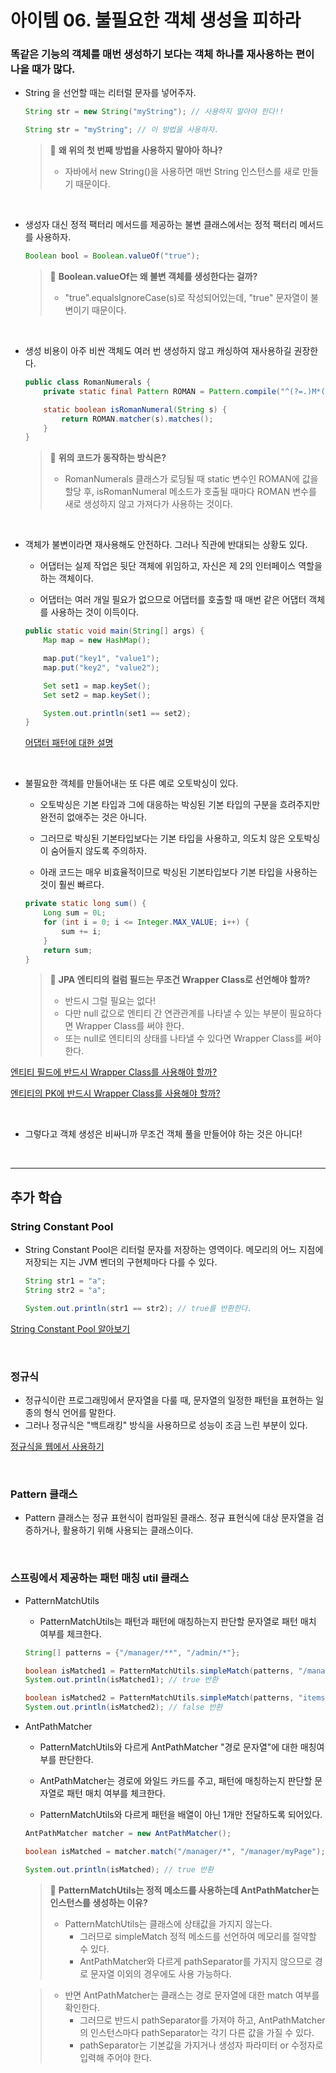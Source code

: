 # 아이템 06. 불필요한 객체 생성을 피하라

### 똑같은 기능의 객체를 매번 생성하기 보다는 객체 하나를 재사용하는 편이 나을 때가 많다.
- String 을 선언할 때는 리터럴 문자를 넣어주자.

    ```java
    String str = new String("myString"); // 사용하지 말아야 한다!!

    String str = "myString"; // 이 방법을 사용하자.
    ```
    > 📌 **왜 위의 첫 번째 방법을 사용하지 말야아 하나?**
    >
    > - 자바에서 new String()을 사용하면 매번 String 인스턴스를 새로 만들기 때문이다.

<br>

- 생성자 대신 정적 팩터리 메서드를 제공하는 불변 클래스에서는 정적 팩터리 메서드를 사용하자.

    ```java
    Boolean bool = Boolean.valueOf("true");
    ```
    > 📌 **Boolean.valueOf는 왜 불변 객체를 생성한다는 걸까?**
    >
    > - "true".equalsIgnoreCase(s)로 작성되어있는데, "true" 문자열이 불변이기 때문이다.

<br>

- 생성 비용이 아주 비싼 객체도 여러 번 생성하지 않고 캐싱하여 재사용하길 권장한다.

    ```java
    public class RomanNumerals {
        private static final Pattern ROMAN = Pattern.compile("^(?=.)M*(C[MD]|D?C{0,3})(X[CL]|L?X{0,3})(I[XV]|V?I{0,3})");

        static boolean isRomanNumeral(String s) {
            return ROMAN.matcher(s).matches();
        }
    }
    ```
    > 📌 **위의 코드가 동작하는 방식은?**
    >
    > - RomanNumerals 클래스가 로딩될 때 static 변수인 ROMAN에 값을 할당 후, isRomanNumeral 메소드가 호출될 때마다 ROMAN 변수를 새로 생성하지 않고 가져다가 사용하는 것이다.



<br>

- 객체가 불변이라면 재사용해도 안전하다. 그러나 직관에 반대되는 상황도 있다.
    - 어댑터는 실제 작업은 뒷단 객체에 위임하고, 자신은 제 2의 인터페이스 역할을 하는 객체이다.

    - 어댑터는 여러 개일 필요가 없으므로 어댑터를 호출할 때 매번 같은 어댑터 객체를 사용하는 것이 이득이다.
    ```java
	public static void main(String[] args) {
		Map map = new HashMap();

		map.put("key1", "value1");
		map.put("key2", "value2");

		Set set1 = map.keySet();
		Set set2 = map.keySet();

		System.out.println(set1 == set2);
	}
    ```
    [어댑터 패턴에 대한 설명](https://johngrib.github.io/wiki/pattern/adapter/)

<br>

- 불필요한 객체를 만들어내는 또 다른 예로 오토박싱이 있다.
    - 오토박싱은 기본 타입과 그에 대응하는 박싱된 기본 타입의 구분을 흐려주지만 완전히 없애주는 것은 아니다.
    - 그러므로 박싱된 기본타입보다는 기본 타입을 사용하고, 의도치 않은 오토박싱이 숨어들지 않도록 주의하자.

    - 아래 코드는 매우 비효율적이므로 박싱된 기본타입보다 기본 타입을 사용하는 것이 훨씬 빠르다.
    ```java
    private static long sum() {
		Long sum = 0L;
		for (int i = 0; i <= Integer.MAX_VALUE; i++) {
			sum += i;
		}
		return sum;
	}
    ```
    > 📌 **JPA 엔티티의 컬럼 필드는 무조건 Wrapper Class로 선언해야 할까?**
    >
    > - 반드시 그럴 필요는 없다!
    > - 다만 null 값으로 엔티티 간 연관관계를 나타낼 수 있는 부분이 필요하다면 Wrapper Class를 써야 한다.
    > - 또는 null로 엔티티의 상태를 나타낼 수 있다면 Wrapper Class를 써야 한다.

[엔티티 필드에 반드시 Wrapper Class를 사용해야 할까?](https://velog.io/@d-h-k/JPA-Entity-Class-%EC%97%90%EC%84%9C-Primitive-Type-%EC%9D%84-%EC%8D%A8%EC%95%BC%ED%95%A0%EA%B9%8C-Wrapper-Class-%EB%A5%BC-%EC%82%AC%EC%9A%A9%ED%95%B4%EC%95%BC%ED%95%A0%EA%B9%8C)

[엔티티의 PK에 반드시 Wrapper Class를 사용해야 할까?](https://stackoverflow.com/questions/9146967/should-i-use-primitives-or-wrappers-in-jpa2-0)

<br>

- 그렇다고 객체 생성은 비싸니까 무조건 객체 풀을 만들어야 하는 것은 아니다!
<br>
<hr>

## 추가 학습
### String Constant Pool

- String Constant Pool은 리터럴 문자를 저장하는 영역이다. 메모리의 어느 지점에 저장되는 지는 JVM 벤더의 구현체마다 다를 수 있다.

    ```java
    String str1 = "a";
    String str2 = "a";

    System.out.println(str1 == str2); // true를 반환한다.
    ```

[String Constant Pool 알아보기](https://stackoverflow.com/questions/4918399/where-does-javas-string-constant-pool-live-the-heap-or-the-stack)

<br>

### 정규식

- 정규식이란 프로그래밍에서 문자열을 다룰 때, 문자열의 일정한 패턴을 표현하는 일종의 형식 언어를 말한다.
- 그러나 정규식은 "백트래킹" 방식을 사용하므로 성능이 조금 느린 부분이 있다.

[정규식을 웹에서 사용하기](https://regexr.com/)

<br>

### Pattern 클래스

- Pattern 클래스는 정규 표현식이 컴파일된 클래스. 정규 표현식에 대상 문자열을 검증하거나, 활용하기 위해 사용되는 클래스이다. 

<br>

### 스프링에서 제공하는 패턴 매칭 util 클래스

- PatternMatchUtils
    - PatternMatchUtils는 패턴과 패턴에 매칭하는지 판단할 문자열로 패턴 매치 여부를 체크한다.


    ```java
    String[] patterns = {"/manager/**", "/admin/*"};

    boolean isMatched1 = PatternMatchUtils.simpleMatch(patterns, "/manager/myPage");
    System.out.println(isMatched1); // true 반환

    boolean isMatched2 = PatternMatchUtils.simpleMatch(patterns, "items");
    System.out.println(isMatched2); // false 반환


- AntPathMatcher
    - PatternMatchUtils와 다르게 AntPathMatcher "경로 문자열"에 대한 매칭여부를 판단한다.
    - AntPathMatcher는 경로에 와일드 카드를 주고, 패턴에 매칭하는지 판단할 문자열로 패턴 매치 여부를 체크한다.

    - PatternMatchUtils와 다르게 패턴을 배열이 아닌 1개만 전달하도록 되어있다.

    ```java
    AntPathMatcher matcher = new AntPathMatcher();

    boolean isMatched = matcher.match("/manager/*", "/manager/myPage");

    System.out.println(isMatched); // true 반환
    ```
    > 📌 **PatternMatchUtils는 정적 메소드를 사용하는데 AntPathMatcher는 인스턴스를 생성하는 이유?**
    >
    > - PatternMatchUtils는 클래스에 상태값을 가지지 않는다.
    >   - 그러므로 simpleMatch 정적 메소드를 선언하여 메모리를 절약할 수 있다.
    >   - AntPathMatcher와 다르게 pathSeparator를 가지지 않으므로 경로 문자열 이외의 경우에도 사용 가능하다.

    > - 반면 AntPathMatcher는 클래스는 경로 문자열에 대한 match 여부를 확인한다.
    >   - 그러므로 반드시 pathSeparator를 가져야 하고, AntPathMatcher의 인스턴스마다 pathSeparator는 각기 다른 값을 가질 수 있다.
    >   - pathSeparator는 기본값을 가지거나 생성자 파라미터 or 수정자로 입력해 주어야 한다.
    


